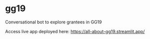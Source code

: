 # gg19
Conversational bot to explore grantees in GG19

Access live app deployed here: https://all-about-gg19.streamlit.app/
